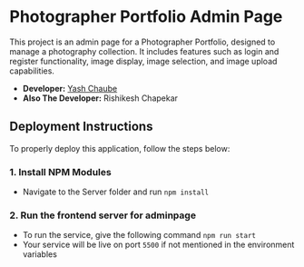 # Photographer Portfolio Admin Page

This project is an admin page for a Photographer Portfolio, designed to manage a photography collection. It includes features such as login and register functionality, image display, image selection, and image upload capabilities.


- **Developer:** [Yash Chaube](https://github.com/yashyc19)
- **Also The Developer:** Rishikesh Chapekar

## Deployment Instructions

To properly deploy this application, follow the steps below:

### 1. Install NPM Modules
- Navigate to the Server folder and run `npm install`


### 2. Run the frontend server for adminpage

- To run the service, give the following command `npm run start`
- Your service will be live on port `5500` if not mentioned in the environment variables